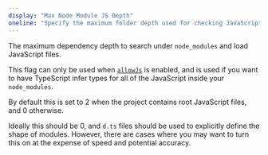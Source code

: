 ```yaml
---
display: "Max Node Module JS Depth"
oneline: "Specify the maximum folder depth used for checking JavaScript files from `node_modules`. Only applicable with [`allowJs`](#allowJs)."
---
```


The maximum dependency depth to search under `node_modules` and load JavaScript files.

This flag can only be used when [`allowJs`](#allowJs) is enabled, and is used if you want to have TypeScript infer types for all of the JavaScript inside your `node_modules`.

By default this is set to 2 when the project contains root JavaScript files, and 0 otherwise.

Ideally this should be 0, and `d.ts` files should be used to explicitly define the shape of modules.
However, there are cases where you may want to turn this on at the expense of speed and potential accuracy.
